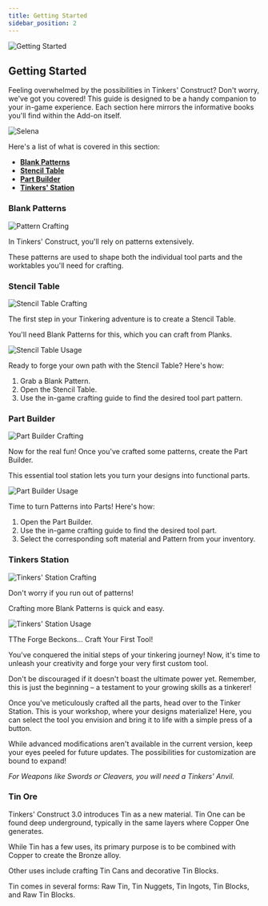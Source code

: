 ```yaml
---
title: Getting Started
sidebar_position: 2
---
```


![Getting Started](../../_assets/images/tinkers-getting_started.png)

## Getting Started

Feeling overwhelmed by the possibilities in Tinkers' Construct? Don't worry, we've got you covered! This guide is designed to be a handy companion to your in-game experience.  Each section here mirrors the informative books you'll find within the Add-on itself.

![Selena](../../_assets/images/tinkers-selena.png)

Here's a list of what is covered in this section: 
 - [**Blank Patterns**](#blank-patterns)
 - [**Stencil Table**](#stencil-table)
 - [**Part Builder**](#part-builder)
 - [**Tinkers' Station**](#tinkers-station)

### Blank Patterns

![Pattern Crafting](../../_assets/images/tinkers-pattern_recipe.png)

In Tinkers' Construct, you'll rely on patterns extensively. 

These patterns are used to shape both the individual tool parts and the worktables you'll need for crafting.

### Stencil Table

![Stencil Table Crafting](../../_assets/images/tinkers-stencil_table_recipe.png)

The first step in your Tinkering adventure is to create a Stencil Table.

You'll need Blank Patterns for this, which you can craft from Planks.

![Stencil Table Usage](../../_assets/images/tinkers-stencil_table_usage.png)

Ready to forge your own path with the Stencil Table? Here's how:

1. Grab a Blank Pattern.
2. Open the Stencil Table.
3. Use the in-game crafting guide to find the desired tool part pattern.

### Part Builder

![Part Builder Crafting](../../_assets/images/tinkers-part_builder_recipe.png)

Now for the real fun! Once you've crafted some patterns, create the Part Builder. 

This essential tool station lets you turn your designs into functional parts.

![Part Builder Usage](../../_assets/images/tinkers-part_builder_usage.png)

Time to turn Patterns into Parts! Here's how:

1. Open the Part Builder.
2. Use the in-game crafting guide to find the desired tool part.
3. Select the corresponding soft material and Pattern from your inventory.

### Tinkers Station

![Tinkers' Station Crafting](../../_assets/images/tinkers-tinkers_station_recipe.png)

Don't worry if you run out of patterns! 

Crafting more Blank Patterns is quick and easy.

![Tinkers' Station Usage](../../_assets/images/tinkers-tinkers_station_usage.png)

TThe Forge Beckons... Craft Your First Tool!

You've conquered the initial steps of your tinkering journey! Now, it's time to unleash your creativity and forge your very first custom tool.

Don't be discouraged if it doesn't boast the ultimate power yet. Remember, this is just the beginning – a testament to your growing skills as a tinkerer!

Once you've meticulously crafted all the parts, head over to the Tinker Station. This is your workshop, where your designs materialize! Here, you can select the tool you envision and bring it to life with a simple press of a button.

While advanced modifications aren't available in the current version, keep your eyes peeled for future updates. The possibilities for customization are bound to expand!

*For Weapons like Swords or Cleavers, you will need a Tinkers' Anvil.*

### Tin Ore

Tinkers' Construct 3.0 introduces Tin as a new material. Tin One can be found deep underground, typically in the same layers where Copper One generates.

While Tin has a few uses, its primary purpose is to be combined with Copper to create the Bronze alloy.

Other uses include crafting Tin Cans and decorative Tin Blocks.

Tin comes in several forms: Raw Tin, Tin Nuggets, Tin Ingots, Tin Blocks, and Raw Tin Blocks.
